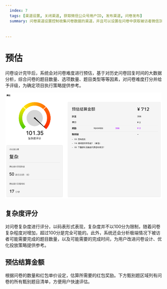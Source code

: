 ```yaml
---
  index: 7
  tags: [渠道设置, 关闭渠道, 获取微信公众号用户ID, 发布渠道, 问卷发布]
  summary: 问卷渠道设置控制收集问卷数据的渠道，并且可以设置在问卷中获取被访者微信ID。


---
```







# 预估

问卷设计完毕后，系统会对问卷难度进行预估，基于对历史问卷回复时间的大数据分析，综合问卷的题目数量、选项数量、题目类型等等因素，对问卷难度打分并给予评级，为确定项目执行策略提供参考。

<img src='../assets/surveyCollector/07forcast/forcast.png'>

## 复杂度评分

对问卷复杂度进行评分，以码表形式表现，复杂度并不以100分为限制，随着问卷复杂程度对增加，超过100分是完全可能的。此外，系统还会分析极端情况下被访者可能需要完成的题目数量，以及可能需要的完成时间，为用户改进问卷设计、优化投放策略提供参考。

## 预估结算金额

根据问卷的数量和红包单价设定，估算所需要的红包奖励。下方甄别题区域列有问卷的所有甄别题目清单，方便用户快速评估。

